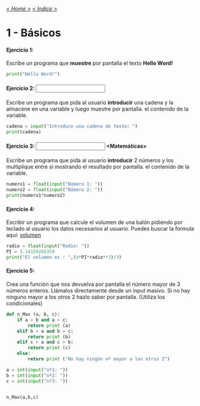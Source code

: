 _[< Home >](../README.md)_ _[< Indice >](indicetests.md)_

# 1 - Básicos
#### Ejercicio 1: <print>

Escribe un programa que **muestre** por pantalla el texto **Hello Word!**

````python
print("Hello Word!")
````

#### Ejercicio 2: <input> <print> <Tipos de Variables>

Escribe un programa que pida al usuario **introducir** una cadena y la almacene en una variable y luego muestre por pantalla.
el contenido de la variable.

````python
cadena = input("Introduce una cadena de texto: ")
print(cadena)
````

#### Ejercicio 3: <print> <input> <Tipos de Variables> <Matemáticas>

Escribe un programa que pida al usuario **introducir** 2 números y los multiplique entre si mostrando el resultado por pantalla.
el contenido de la variable.

````python
numero1 = float(input("Número 1: "))
numero2 = float(input("Número 2: "))
print(numero1*numero2)
````

#### Ejercicio 4:
Escribir un programa que calcule el volumen de una balón pidiendo por teclado al usuario los datos necesarios al usuario.
Puedes buscar la formula aquí: [volumen ](https://es.wikipedia.org/wiki/Esfera) 

````python
radio = float(input("Radio: "))
PI = 3.14159265359
print("El volumen es : ",(4*PI*radio**3)/3)
````

#### Ejercicio 5:
Crea una función que nos devuelva por pantalla el número mayor de 3 números enteros. Llámalos directamente desde un input masivo. Si no hay ninguno mayor a los otros 2 hazlo saber por pantalla. (Utiliza los condicionales)

````python
def n_Max (a, b, c):
    if a > b and a > c:
        return print (a)
    elif b > a and b > c:
        return print (b)
    elif c > a and c > b:
        return print (c)
    else:
        return print ("No hay ningún nº mayor a los otros 2")

a = int(input("nº1: "))
b = int(input("nº2: "))
c = int(input("nº3: "))


n_Max(a,b,c)
````